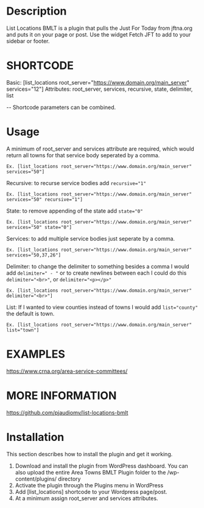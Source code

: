 # Description

List Locations BMLT is a plugin that pulls the Just For Today from jftna.org and puts it on your page or post. Use the widget Fetch JFT to add to your sidebar or footer.

# SHORTCODE
Basic: [list_locations root_server="https://www.domain.org/main_server" services="12"]
Attributes: root_server, services, recursive, state, delimiter, list

-- Shortcode parameters can be combined.

# Usage

A minimum of root_server and services attribute are required, which would return all towns for that service body seperated by a comma.

`Ex. [list_locations root_server="https://www.domain.org/main_server" services="50"]`

Recursive: to recurse service bodies add `recursive="1"`

`Ex. [list_locations root_server="https://www.domain.org/main_server" services="50" recursive="1"]`

State: to remove appending of the state add `state="0"`

`Ex. [list_locations root_server="https://www.domain.org/main_server" services="50" state="0"]`

Services: to add multiple service bodies just seperate by a comma.

`Ex. [list_locations root_server="https://www.domain.org/main_server" services="50,37,26"]`

Delimiter: to change the delimiter to something besides a comma I would add `delimiter=" - "` or to create newlines between each I could do this `delimiter="<br>"`, or `delimiter="<p></p>"`

`Ex. [list_locations root_server="https://www.domain.org/main_server" delimiter="<br>"]`

List: If I wanted to view counties instead of towns I would add `list="county"` the default is town.

`Ex. [list_locations root_server="https://www.domain.org/main_server" list="town"]`

# EXAMPLES

<a href="https://www.crna.org/area-service-committees/">https://www.crna.org/area-service-committees/</a>


# MORE INFORMATION

<a href="https://github.com/pjaudiomv/list-locations-bmlt" target="_blank">https://github.com/pjaudiomv/list-locations-bmlt</a>

# Installation

This section describes how to install the plugin and get it working.

1. Download and install the plugin from WordPress dashboard. You can also upload the entire Area Towns BMLT Plugin folder to the /wp-content/plugins/ directory
2. Activate the plugin through the Plugins menu in WordPress
3. Add [list_locations] shortcode to your Wordpress page/post.
4. At a minimum assign root_server and services attributes.

